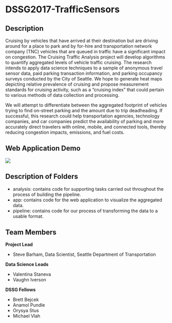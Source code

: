 # DSSG2017-TrafficSensors

## Description

Cruising by vehicles that have arrived at their destination but are driving around for a place to park and by for-hire and transportation network company (TNC) vehicles that are queued in traffic have a significant impact on congestion. The Cruising Traffic Analysis project will develop algorithms to quantify aggregated levels of vehicle traffic cruising. The research intends to apply data science techniques to a sample of anonymous travel sensor data, paid parking transaction information, and parking occupancy surveys conducted by the City of Seattle. We hope to generate heat maps depicting relative prevalence of cruising and propose measurement standards for cruising activity, such as a “cruising index” that could pertain to various methods of data collection and processing. 
 
We will attempt to differentiate between the aggregated footprint of vehicles trying to find on-street parking and the amount due to trip deadheading. If successful, this research could help transportation agencies, technology companies, and car companies predict the availability of parking and more accurately direct travelers with online, mobile, and connected tools, thereby reducing congestion impacts, emissions, and fuel costs.

## Web Application Demo

<img src="results/demo.gif">

## Description of Folders
* analysis: contains code for supporting tasks carried out throughout the process of building the pipeline.
* app: contains code for the web application to visualize the aggregated data.
* pipeline: contains code for our process of transforming the data to a usable format.

## Team Members

**Project Lead**
* Steve Barham, Data Scientist, Seattle Department of Transportation

**Data Science Leads**
* Valentina Staneva
* Vaughn Iverson

**DSSG Fellows**
* Brett Bejcek
* Anamol Pundle
* Orysya Stus
* Michael Vlah
